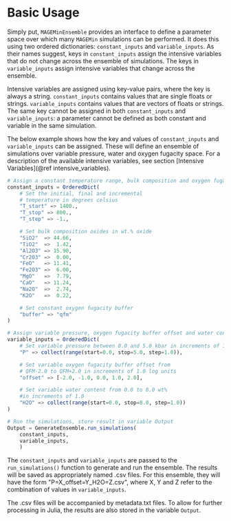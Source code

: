 # Basic Usage

Simply put, `MAGEMinEnsemble` provides an interface to define a parameter space over which many `MAGEMin` simulations can be performed. It does this using two ordered dictionaries: `constant_inputs` and `variable_inputs`. As their names suggest, keys in `constant_inputs` assign the intensive variables that do not change across the ensemble of simulations. The keys in `variable_inputs` assign intensive variables that change across the ensemble.

Intensive variables are assigned using key-value pairs, where the key is always a string. `constant_inputs` contains values that are single floats or strings. `variable_inputs` contains values that are vectors of floats or strings. The same key cannot be assigned in both `constant_inputs` and `variable_inputs`: a parameter cannot be defined as both constant and variable in the same simulation.

The below example shows how the key and values of `constant_inputs` and `variable_inputs` can be assigned. These will define an ensemble of simulations over variable pressure, water and oxygen fugacity space. For a description of the available intensive variables, see section [Intensive Variables](@ref intensive_variables).

```Julia
# Assign a constant temperature range, bulk composition and oxygen fugacity buffer
constant_inputs = OrderedDict(
    # Set the initial, final and incremental
    # temperature in degrees celsius
    "T_start" => 1400.,
    "T_stop" => 800.,
    "T_step" => -1.,

    # Set bulk composition oxides in wt.% oxide
    "SiO2"  => 44.66,
    "TiO2"  =>  1.42,
    "Al2O3" => 15.90,
    "Cr2O3" =>  0.00,
    "FeO"   => 11.41,
    "Fe2O3" =>  6.00,
    "MgO"   =>  7.79,
    "CaO"   => 11.24,
    "Na2O"  =>  2.74,
    "K2O"   =>  0.22,

    # Set constant oxygen fugacity buffer
    "buffer" => "qfm"
)

# Assign variable pressure, oxygen fugacity buffer offset and water content
variable_inputs = OrderedDict(
    # Set variable pressure between 0.0 and 5.0 kbar in increments of 1.0
    "P" => collect(range(start=0.0, stop=5.0, step=1.0)),

    # Set variable oxygen fugacity buffer offset from
    # QFM-2.0 to QFM+2.0 in increments of 1.0 log units
    "offset" => [-2.0, -1.0, 0.0, 1.0, 2.0],

    # Set variable water content from 0.0 to 8.0 wt%
    #in increments of 1.0
    "H2O" => collect(range(start=0.0, stop=8.0, step=1.0))
)

# Run the simulations, store result in variable Output
Output = GenerateEnsemble.run_simulations(
    constant_inputs,
    variable_inputs,
    )
```


The `constant_inputs` and `variable_inputs` are passed to the `run_simulations()` function to generate and run the ensemble. The results will be saved as appropriately named .csv files. For this ensemble, they will have the form "P=X\_offset=Y\_H2O=Z.csv", where X, Y and Z refer to the combination of values in `variable_inputs`.


The .csv files will be accompanied by metadata.txt files. To allow for further processing in Julia, the results are also stored in the variable `Output`.